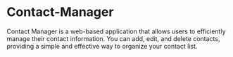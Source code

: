 # Contact-Manager
Contact Manager is a web-based application that allows users to efficiently manage their contact information. You can add, edit, and delete contacts, providing a simple and effective way to organize your contact list.
